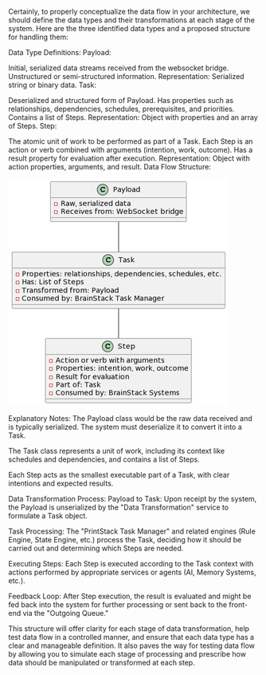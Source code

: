 Certainly, to properly conceptualize the data flow in your architecture, we should define the data types and their transformations at each stage of the system. Here are the three identified data types and a proposed structure for handling them:

Data Type Definitions:
Payload:

Initial, serialized data streams received from the websocket bridge.
Unstructured or semi-structured information.
Representation: Serialized string or binary data.
Task:

Deserialized and structured form of Payload.
Has properties such as relationships, dependencies, schedules, prerequisites, and priorities.
Contains a list of Steps.
Representation: Object with properties and an array of Steps.
Step:

The atomic unit of work to be performed as part of a Task.
Each Step is an action or verb combined with arguments (intention, work, outcome).
Has a result property for evaluation after execution.
Representation: Object with action properties, arguments, and result.
Data Flow Structure:

![Alt text](image.png)

Explanatory Notes:
The Payload class would be the raw data received and is typically serialized. The system must deserialize it to convert it into a Task.

The Task class represents a unit of work, including its context like schedules and dependencies, and contains a list of Steps.

Each Step acts as the smallest executable part of a Task, with clear intentions and expected results.

Data Transformation Process:
Payload to Task: Upon receipt by the system, the Payload is unserialized by the "Data Transformation" service to formulate a Task object.

Task Processing: The "PrintStack Task Manager" and related engines (Rule Engine, State Engine, etc.) process the Task, deciding how it should be carried out and determining which Steps are needed.

Executing Steps: Each Step is executed according to the Task context with actions performed by appropriate services or agents (AI, Memory Systems, etc.).

Feedback Loop: After Step execution, the result is evaluated and might be fed back into the system for further processing or sent back to the front-end via the "Outgoing Queue."

This structure will offer clarity for each stage of data transformation, help test data flow in a controlled manner, and ensure that each data type has a clear and manageable definition. It also paves the way for testing data flow by allowing you to simulate each stage of processing and prescribe how data should be manipulated or transformed at each step.